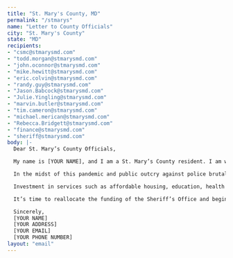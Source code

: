 ```yaml
---
title: "St. Mary's County, MD"
permalink: "/stmarys"
name: "Letter to County Officials"
city: "St. Mary's County"
state: "MD"
recipients:
- "csmc@stmarysmd.com"
- "todd.morgan@stmarysmd.com"
- "john.oconnor@stmarysmd.com"
- "mike.hewitt@stmarysmd.com"
- "eric.colvin@stmarysmd.com"
- "randy.guy@stmarysmd.com"
- "Jason.Babcock@stmarysmd.com"
- "Julie.Yingling@stmarysmd.com"
- "marvin.butler@stmarysmd.com"
- "tim.cameron@stmarysmd.com"
- "michael.merican@stmarysmd.com"
- "Rebecca.Bridgett@stmarysmd.com"
- "finance@stmarysmd.com"
- "sheriff@stmarysmd.com"
body: |-
  Dear St. Mary’s County Officials,

  My name is [YOUR NAME], and I am a St. Mary’s County resident. I am writing to ask that you reverse the recent increases to the budget of the St. Mary's County Sheriff's Office, and begin to defund it and shift money towards non-police resources that keep residents safe.

  In the midst of this pandemic and public outcry against police brutality, it feels especially inappropriate to increase the St. Mary's County Sheriff's Office budget by $5,019,990 or 11.4%. Jeannett Cudmore, Chief Financial Officer for the county, stated when approving the budget that she could go back and make adjustments to the county’s budget for FY2021 if any major changes take place. The rising movements around the world and even locally are a clear testament to major change being required. I urge you to ethically reallocate this increase, as well as a meaningful portion of the remaining Sheriff Office’s budget, towards social services and education.

  Investment in services such as affordable housing, education, health care, child care, public health, and youth services shows our commitment to communities and the vision that all St. Mary’s County residents deserve to thrive. Historically, the county government has spent far more on police than these vital community needs.

  It’s time to reallocate the funding of the Sheriff’s Office and begin the gradual process of strategically diverting resources, funding, and responsibility away from an armed police force and towards community-based models of safety, support, and prevention. It’s time to protect investments in human services, the social safety net, and racial and economic justice. I am writing to insist that the St. Mary’s County budget for FY 2021 be adjusted and that the upcoming FY 2022 budget development better reflect the voices and needs of our local citizens. I am asking that county officials give intense care, attention and effort towards sustainable, long-term change.

  Sincerely,
  [YOUR NAME]
  [YOUR ADDRESS]
  [YOUR EMAIL]
  [YOUR PHONE NUMBER]
layout: "email"
---
```


